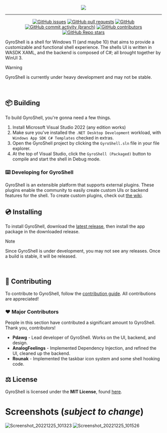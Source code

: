 <p align="center">
  <img src="https://raw.githubusercontent.com/Pdawg-bytes/GyroShell/main/GyroShell/Assets/Square150x150Logo.scale-200.png"></img>
</p>

---

<div align="center">

[![GitHub issues](https://img.shields.io/github/issues/pdawg-bytes/GyroShell?label=Issues&style=flat-square)](https://github.com/Pdawg-bytes/GyroShell/issues)
[![GitHub pull requests](https://img.shields.io/github/issues-pr/pdawg-bytes/GyroShell?label=Pull%20Requests&style=flat-square)](https://github.com/Pdawg-bytes/GyroShell/pulls)
[![GitHub](https://img.shields.io/github/license/pdawg-bytes/GyroShell?label=License&style=flat-square)](https://github.com/Pdawg-bytes/GyroShell/blob/master/LICENSE)
[![GitHub commit activity (branch)](https://img.shields.io/github/commit-activity/m/pdawg-bytes/GyroShell/main?label=Commit%20Activity&style=flat-square)](https://github.com/Pdawg-bytes/GyroShell/graphs/commit-activity)
[![GitHub contributors](https://img.shields.io/github/contributors/Pdawg-bytes/GyroShell?style=flat-square&label=Contributors)](https://github.com/Pdawg-bytes/GyroShell/graphs/contributors)
[![GitHub Repo stars](https://img.shields.io/github/stars/Pdawg-bytes/GyroShell?label=Stargazers&style=flat-square)](https://github.com/Pdawg-bytes/GyroShell/stargazers)

</div>

GyroShell is a shell for Windows 11 (and maybe 10) that aims to provide a customizable and functional shell experience. The shells UI is written in WASDK XAML, and the backend is composed of C#; all brought together by WinUI 3. 

> [!WARNING]  
> GyroShell is currently under heavy development and may not be stable.

<br/>

## :package: Building
To build GyroShell, you're gonna need a few things.
1. Install Microsoft Visual Studio 2022 (any edition works)
2. Make sure you've installed the `.NET Desktop Development` workload, with `Windows App SDK C# Templates` checked in extras.
3. Open the GyroShell project by clicking the `GyroShell.sln` file in your file explorer.
4. At the top of Visual Studio, click the `GyroShell (Packaged)` button to compile and start the shell in Debug mode.

### ⌨️ Developing for GyroShell
GyroShell is an extensible platform that supports external plugins. These plugins enable the community to easily create custom UIs or backend features for the shell. To create custom plugins, check out [the wiki](https://github.com/Pdawg-bytes/GyroShell/wiki).

## 💿 Installing
To install GyroShell, download the [latest release](https://github.com/Pdawg-bytes/GyroShell/releases), then install the app package in the downloaded release.

> [!NOTE]  
> Since GyroShell is under development, you may not see any releases. Once a build is stable, it will be released.

<br/>

## 🤝 Contributing
To contribute to GyroShell, follow the [contribution guide](https://github.com/Pdawg-bytes/GyroShell/blob/main/CONTRIBUTING.md). All contributions are appreciated!

### ❤️ Major Contributors
People in this section have contributed a significant amount to GyroShell. Thank you, contributors!
- **Pdawg** - Lead developer of GyroShell. Works on the UI, backend, and design.
- **AnalogFeelings** - Implemented Dependency Injection, and refined the UI, cleaned up the backend.
- **Rounak** - Implemented the taskbar icon system and some shell hooking code.

## :balance_scale: License
GyroShell is licensed under the **MIT License**, found [here](https://github.com/Pdawg-bytes/GyroShell/blob/main/LICENSE).

# Screenshots (***subject to change***)
![Screenshot_20221225_101323](https://user-images.githubusercontent.com/83825746/209495446-49c0e040-2537-4f92-b47b-924777dce877.png)
![Screenshot_20221225_101526](https://user-images.githubusercontent.com/83825746/209495456-f8b4243c-ebab-4640-862e-1b2f51f8d823.png)
